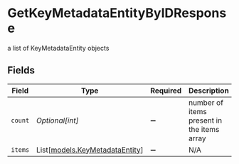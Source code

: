 # GetKeyMetadataEntityByIDResponse

a list of KeyMetadataEntity objects


## Fields

| Field                                                            | Type                                                             | Required                                                         | Description                                                      |
| ---------------------------------------------------------------- | ---------------------------------------------------------------- | ---------------------------------------------------------------- | ---------------------------------------------------------------- |
| `count`                                                          | *Optional[int]*                                                  | :heavy_minus_sign:                                               | number of items present in the items array                       |
| `items`                                                          | List[[models.KeyMetadataEntity](../models/keymetadataentity.md)] | :heavy_minus_sign:                                               | N/A                                                              |